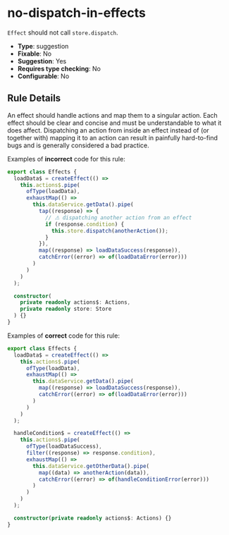 # no-dispatch-in-effects

`Effect` should not call `store.dispatch`.

- **Type**: suggestion
- **Fixable**: No
- **Suggestion**: Yes
- **Requires type checking**: No
- **Configurable**: No

<!-- Everything above this generated, do not edit -->
<!-- MANUAL-DOC:START -->

## Rule Details

An effect should handle actions and map them to a singular action.
Each effect should be clear and concise and must be understandable to what it does affect.
Dispatching an action from inside an effect instead of (or together with) mapping it to an action can result in painfully hard-to-find bugs and is generally considered a bad practice.

Examples of **incorrect** code for this rule:

```ts
export class Effects {
  loadData$ = createEffect(() =>
    this.actions$.pipe(
      ofType(loadData),
      exhaustMap(() =>
        this.dataService.getData().pipe(
          tap((response) => {
            // ⚠ dispatching another action from an effect
            if (response.condition) {
              this.store.dispatch(anotherAction());
            }
          }),
          map((response) => loadDataSuccess(response)),
          catchError((error) => of(loadDataError(error)))
        )
      )
    )
  );

  constructor(
    private readonly actions$: Actions,
    private readonly store: Store
  ) {}
}
```

Examples of **correct** code for this rule:

```ts
export class Effects {
  loadData$ = createEffect(() =>
    this.actions$.pipe(
      ofType(loadData),
      exhaustMap(() =>
        this.dataService.getData().pipe(
          map((response) => loadDataSuccess(response)),
          catchError((error) => of(loadDataError(error)))
        )
      )
    )
  );

  handleCondition$ = createEffect(() =>
    this.actions$.pipe(
      ofType(loadDataSuccess),
      filter((response) => response.condition),
      exhaustMap(() =>
        this.dataService.getOtherData().pipe( 
          map((data) => anotherAction(data)), 
          catchError((error) => of(handleConditionError(error)))
        )
      )
    )
  );

  constructor(private readonly actions$: Actions) {}
}
```

